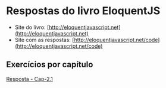 # Respostas do livro EloquentJS
- Site do livro: [http://eloquentjavascript.net](http://eloquentjavascript.net)
- Site com as respostas: [http://eloquentjavascript.net/code](http://eloquentjavascript.net/code)


## Exercícios por capítulo

[Resposta - Cap-2.1](respCap2-1.js)
